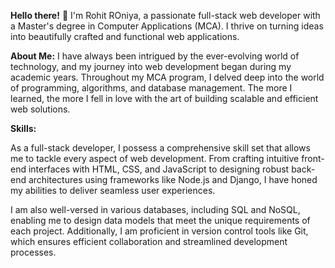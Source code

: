 **Hello there!** 👋 I'm Rohit ROniya, a passionate full-stack web developer with a Master's degree in Computer Applications (MCA). I thrive on turning ideas into beautifully crafted and functional web applications.

**About Me:**
I have always been intrigued by the ever-evolving world of technology, and my journey into web development began during my academic years. Throughout my MCA program, I delved deep into the world of programming, algorithms, and database management. The more I learned, the more I fell in love with the art of building scalable and efficient web solutions.

**Skills:**

As a full-stack developer, I possess a comprehensive skill set that allows me to tackle every aspect of web development. From crafting intuitive front-end interfaces with HTML, CSS, and JavaScript to designing robust back-end architectures using frameworks like Node.js and Django, I have honed my abilities to deliver seamless user experiences.

I am also well-versed in various databases, including SQL and NoSQL, enabling me to design data models that meet the unique requirements of each project. Additionally, I am proficient in version control tools like Git, which ensures efficient collaboration and streamlined development processes.
